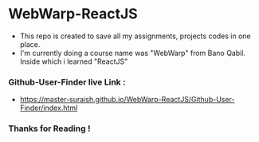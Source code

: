 # WebWarp-ReactJS

- This repo is created to save all my assignments, projects codes in one place.
- I'm currently doing a course name was "WebWarp" from Bano Qabil. Inside which i learned "ReactJS"

### Github-User-Finder live Link :
- https://master-suraish.github.io/WebWarp-ReactJS/Github-User-Finder/index.html
### Thanks for Reading !
